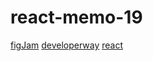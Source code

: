 # react-memo-19

[figJam](https://www.figma.com/board/xS2WPXJzFZLgI6B6OmV3di/React?node-id=0-1&t=plUbtAyeMKR75Cfq-1)
[developerway](https://www.developerway.com/)
[react](react.dev)
